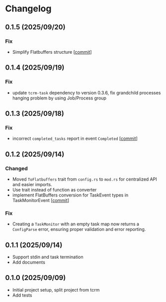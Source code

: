 # Changelog

## 0.1.5 (2025/09/20)
### Fix
- Simplify Flatbuffers structure [[commit](https://github.com/xpcn2015/tcrm-monitor/commit/b94c1e36d3c7f2bc4599d72412bd06f12277ecdd)]
  
## 0.1.4 (2025/09/19)
### Fix
- update `tcrm-task` dependency to version 0.3.6, fix grandchild processes hanging problem by using Job/Process group
## 0.1.3 (2025/09/18)
### Fix
- incorrect `completed_tasks` report in event `Completed` [[commit](https://github.com/xpcn2015/tcrm-monitor/commit/3f62f38eb211971cbc02b38f733c5d91e1e73a68)]

## 0.1.2 (2025/09/14)
### Changed
- Moved `ToFlatbuffers` trait from `config.rs` to `mod.rs` for centralized API and easier imports.
- Use trait instead of function as converter
- implement FlatBuffers conversion for TaskEvent types in TaskMonitorEvent [[commit](https://github.com/xpcn2015/tcrm-monitor/commit/8765b6dc6c16f51950c2a251a70c28af52123460)]

### Fix
- Creating a `TaskMonitor` with an empty task map now returns a `ConfigParse` error, ensuring proper validation and error reporting.

## 0.1.1 (2025/09/14)
- Support stdin and task termination
- Add documents
  
## 0.1.0 (2025/09/09)

- Initial project setup, split project from tcrm
- Add tests
